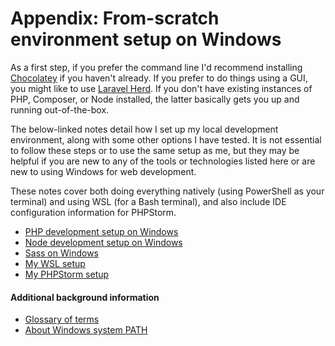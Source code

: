 # Appendix: From-scratch environment setup on Windows

As a first step, if you prefer the command line I'd recommend installing [Chocolatey](https://community.chocolatey.org/)
if you haven't already. If you prefer to do things using a GUI, you might like to
use [Laravel Herd](https://herd.laravel.com/windows). If you don't have existing instances of PHP, Composer, or Node
installed, the latter basically gets you up and running out-of-the-box.

The below-linked notes detail how I set up my local development environment, along with some other options I have
tested. It is not essential to follow these steps or to use the same setup as me, but they may be helpful if you are new
to any of the tools or technologies listed here or are new to using Windows for web development.

These notes cover both doing everything natively (using PowerShell as your terminal) and using WSL (for a Bash
terminal), and also include IDE configuration information for PHPStorm.

- [PHP development setup on Windows](./php.md)
- [Node development setup on Windows](./node.md)
- [Sass on Windows](./sass.md)
- [My WSL setup](./wsl.md)
- [My PHPStorm setup](./phpstorm.md)

#### Additional background information

- [Glossary of terms](./glossary.md)
- [About Windows system PATH](./path.md)
